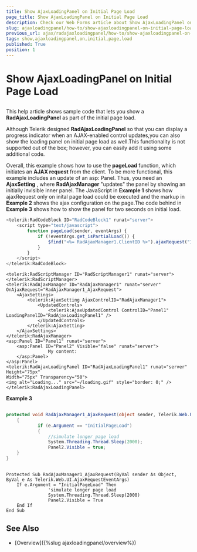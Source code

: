 ```yaml
---
title: Show AjaxLoadingPanel on Initial Page Load
page_title: Show AjaxLoadingPanel on Initial Page Load
description: Check our Web Forms article about Show AjaxLoadingPanel on Initial Page Load.
slug: ajaxloadingpanel/how-to/show-ajaxloadingpanel-on-initial-page-load
previous_url: ajax/radajaxloadingpanel/how-to/show-ajaxloadingpanel-on-initial-page-load
tags: show,ajaxloadingpanel,on,initial,page,load
published: True
position: 1
---
```


# Show AjaxLoadingPanel on Initial Page Load



## 

This help article shows sample code that lets you show a **RadAjaxLoadingPanel** as part of the initial page load.

Although Telerik designed **RadAjaxLoadingPanel** so that you can display a progress indicator when an AJAX-enabled control updates,you can also show the loading panel on initial page load as well.This functionality is not supported out of the box; however, you can easily add it using some additional code.

Overall, this example shows how to use the **pageLoad** function, which initiates an **AJAX request** from the client. To be more functional, this example includes an update of an asp: Panel. Thus, you need an **AjaxSetting** , where **RadAjaxManager** "updates" the panel by showing an initially invisible inner panel. The JavaScript in **Example 1** shows how ajaxRequest only on inital page load could be executed and the markup in **Example 2** shows the ajax configuration on the page.The code behind in **Example 3** shows how to show the panel for two seconds on initial load.

````JavaScript
<telerik:RadCodeBlock ID="RadCodeBlock1" runat="server">
	<script type="text/javascript">
	    function pageLoad(sender, eventArgs) {
	        if (!eventArgs.get_isPartialLoad()) {
	            $find("<%= RadAjaxManager1.ClientID %>").ajaxRequest("InitialPageLoad");
	        }
	    }      
	</script>
</telerik:RadCodeBlock>
````



````ASP.NET
<telerik:RadScriptManager ID="RadScriptManager1" runat="server">
</telerik:RadScriptManager>
<telerik:RadAjaxManager ID="RadAjaxManager1" runat="server" OnAjaxRequest="RadAjaxManager1_AjaxRequest">
	<AjaxSettings>
	    <telerik:AjaxSetting AjaxControlID="RadAjaxManager1">
	        <UpdatedControls>
	            <telerik:AjaxUpdatedControl ControlID="Panel1" LoadingPanelID="RadAjaxLoadingPanel1" />
	        </UpdatedControls>
	    </telerik:AjaxSetting>
	</AjaxSettings>
</telerik:RadAjaxManager>
<asp:Panel ID="Panel1" runat="server">
	<asp:Panel ID="Panel2" Visible="false" runat="server">
	            My content:
	</asp:Panel>
</asp:Panel>
<telerik:RadAjaxLoadingPanel ID="RadAjaxLoadingPanel1" runat="server" Height="75px"
Width="75px" Transparency="50">
<img alt="Loading..." src="~/loading.gif" style="border: 0;" />
</telerik:RadAjaxLoadingPanel>
````



**Example 3**



````C#
	     
protected void RadAjaxManager1_AjaxRequest(object sender, Telerik.Web.UI.AjaxRequestEventArgs e)
	{    
	        if (e.Argument == "InitialPageLoad")    
	        {        
	            //simulate longer page load        
	            System.Threading.Thread.Sleep(2000);        
	            Panel2.Visible = true;    
	}
}
				
````
````VB
Protected Sub RadAjaxManager1_AjaxRequest(ByVal sender As Object, ByVal e As Telerik.Web.UI.AjaxRequestEventArgs)
	If e.Argument = "InitialPageLoad" Then
	            'simulate longer page load
	            System.Threading.Thread.Sleep(2000)
	            Panel2.Visible = True
	End If
End Sub
````


## See Also

 * [Overview]({%slug ajaxloadingpanel/overview%})
